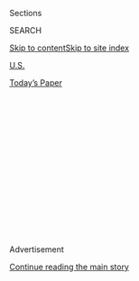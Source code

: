<div id="app">

<div>

<div>

<div>

<div class="NYTAppHideMasthead css-1q2w90k e1suatyy0">

<div class="section css-ui9rw0 e1suatyy2">

<div class="css-eph4ug er09x8g0">

<div class="css-6n7j50">

</div>

<span class="css-1dv1kvn">Sections</span>

<div class="css-10488qs">

<span class="css-1dv1kvn">SEARCH</span>

</div>

[Skip to content](#site-content)[Skip to site
index](#site-index)

</div>

<div id="masthead-section-label" class="css-1wr3we4 eaxe0e00">

[U.S.](https://www.nytimes3xbfgragh.onion/section/us)

</div>

<div class="css-10698na e1huz5gh0">

</div>

</div>

<div id="masthead-bar-one" class="section hasLinks css-15hmgas e1csuq9d3">

<div class="css-uqyvli e1csuq9d0">

</div>

<div class="css-1uqjmks e1csuq9d1">

</div>

<div class="css-9e9ivx">

[](https://myaccount.nytimes3xbfgragh.onion/auth/login?response_type=cookie&client_id=vi)

</div>

<div class="css-1bvtpon e1csuq9d2">

[Today’s
Paper](https://www.nytimes3xbfgragh.onion/section/todayspaper)

</div>

</div>

</div>

</div>

<div data-aria-hidden="false">

<div id="site-content" data-role="main">

<div>

<div class="css-1aor85t" style="opacity:0.000000001;z-index:-1;visibility:hidden">

<div class="css-1hqnpie">

<div class="css-epjblv">

<span class="css-17xtcya">[U.S.](/section/us)</span><span class="css-x15j1o">|</span><span class="css-fwqvlz">They
Served Their Time. Now They’re Fighting for Other Ex-Felons to
Vote.</span>

</div>

<div class="css-k008qs">

<div class="css-1iwv8en">

<span class="css-18z7m18"></span>

<div>

</div>

</div>

<span class="css-1n6z4y">https://nyti.ms/2G5de7J</span>

<div class="css-1705lsu">

<div class="css-4xjgmj">

<div class="css-4skfbu" data-role="toolbar" data-aria-label="Social Media Share buttons, Save button, and Comments Panel with current comment count" data-testid="share-tools">

  - 
  - 
  - 
  - 
    
    <div class="css-6n7j50">
    
    </div>

  - 
  - 

</div>

</div>

</div>

</div>

</div>

</div>

<div class="css-13pd83m">

</div>

<div id="top-wrapper" class="css-1sy8kpn">

<div id="top-slug" class="css-l9onyx">

Advertisement

</div>

[Continue reading the main
story](#after-top)

<div class="ad top-wrapper" style="text-align:center;height:100%;display:block;min-height:250px">

<div id="top" class="place-ad" data-position="top" data-size-key="top">

</div>

</div>

<div id="after-top">

</div>

</div>

<div id="sponsor-wrapper" class="css-1hyfx7x">

<div id="sponsor-slug" class="css-19vbshk">

Supported by

</div>

[Continue reading the main
story](#after-sponsor)

<div id="sponsor" class="ad sponsor-wrapper" style="text-align:center;height:100%;display:block">

</div>

<div id="after-sponsor">

</div>

</div>

<div class="css-1vkm6nb ehdk2mb0">

# They Served Their Time. Now They’re Fighting for Other Ex-Felons to Vote.

</div>

<div class="css-79elbk" data-testid="photoviewer-wrapper">

<div class="css-z3e15g" data-testid="photoviewer-wrapper-hidden">

</div>

<div class="css-1a48zt4 ehw59r15" data-testid="photoviewer-children">

![<span class="css-16f3y1r e13ogyst0" data-aria-hidden="true">Steve
Huerta, a community organizer in San Antonio, has started a campaign to
encourage former felons to vote, which is their right in Texas as long
as they are no longer on probation or
parole.</span><span class="css-cnj6d5 e1z0qqy90" itemprop="copyrightHolder"><span class="css-1ly73wi e1tej78p0">Credit...</span><span><span>Ilana
Panich-Linsman for The New York
Times</span></span></span>](https://static01.graylady3jvrrxbe.onion/images/2018/05/13/us/13EXFELON-01/merlin_137541675_80672f0a-3355-4a94-b410-a727a8637bef-articleLarge.jpg?quality=75&auto=webp&disable=upscale)

</div>

</div>

<div class="css-xt80pu e12qa4dv0">

<div class="css-18e8msd">

<div class="css-vp77d3 epjyd6m0">

<div class="css-1baulvz">

By [<span class="css-1baulvz last-byline" itemprop="name">Farah
Stockman</span>](https://www.nytimes3xbfgragh.onion/by/farah-stockman)

</div>

</div>

  - May 11,
    2018

  - 
    
    <div class="css-4xjgmj">
    
    <div class="css-d8bdto" data-role="toolbar" data-aria-label="Social Media Share buttons, Save button, and Comments Panel with current comment count" data-testid="share-tools">
    
      - 
      - 
      - 
      - 
        
        <div class="css-6n7j50">
        
        </div>
    
      - 
      - 
    
    </div>
    
    </div>

</div>

</div>

<div class="section meteredContent css-1r7ky0e" name="articleBody" itemprop="articleBody">

<div class="css-1fanzo5 StoryBodyCompanionColumn">

<div class="css-53u6y8">

Ever since his own three-month stint behind bars, Steve Huerta has
mentored fathers emerging from prison. But it soon dawned on him that
they needed more than advice to break the cycle of joblessness and
incarceration. What they needed, he decided, was political power.

So seven years ago, Mr. Huerta, [a community organizer in San
Antonio](http://www.prisonerswithchildren.org/our-projects/allofus-or-none/),
began a door-knocking campaign to encourage former felons to vote, which
is their right in Texas as long as they are no longer on probation or
parole. Mr. Huerta has recruited formerly incarcerated people to head
precincts, responsible for getting their neighbors to the polls. And he
meticulously tracks the turnout rate of 98,000 voters with criminal
records.

“This is an entirely new voting bloc,” said Mr. Huerta, who now
represents his area on a statewide organizing committee for the
Democratic Party in Texas. “It’s a political game-changer for struggling
communities.”

</div>

</div>

<div class="css-1fanzo5 StoryBodyCompanionColumn">

<div class="css-53u6y8">

Mr. Huerta is part of a growing [national
movement](https://ficpmovement.wordpress.com/) that is pushing to
politically empower formerly incarcerated people by encouraging them to
vote if they are eligible and pushing to restore their rights if they
are not. Most states curb the [voting
rights](https://www.nytimes3xbfgragh.onion/2020/07/16/us/supreme-court-felons-voting-florida.html)
of former felons to some degree; an [estimated six million
people](https://www.nytimes3xbfgragh.onion/interactive/2016/10/06/us/unequal-effect-of-laws-that-block-felons-from-voting.html)
nationwide are barred from voting because of felony convictions. But a
number of states are now considering whether to get rid of the
disenfranchisement laws that block [felons from the
polls](https://www.nytimes3xbfgragh.onion/2020/07/16/us/supreme-court-felons-voting-florida.html).

</div>

</div>

<div class="css-79elbk" data-testid="photoviewer-wrapper">

<div class="css-z3e15g" data-testid="photoviewer-wrapper-hidden">

</div>

<div class="css-1a48zt4 ehw59r15" data-testid="photoviewer-children">

![<span class="css-16f3y1r e13ogyst0" data-aria-hidden="true">Edward
Galvan, 31, who was formerly incarcerated, registered to
vote.</span><span class="css-cnj6d5 e1z0qqy90" itemprop="copyrightHolder"><span class="css-1ly73wi e1tej78p0">Credit...</span><span>Ilana
Panich-Linsman for The New York
Times</span></span>](https://static01.graylady3jvrrxbe.onion/images/2018/05/02/us/00EXFELON-04/merlin_137541648_1c778e07-3d79-441b-b453-5eb78c3093eb-articleLarge.jpg?quality=75&auto=webp&disable=upscale)

</div>

</div>

<div class="css-1fanzo5 StoryBodyCompanionColumn">

<div class="css-53u6y8">

In Florida, where [10 percent of adults can’t
vote](https://www.nytimes3xbfgragh.onion/interactive/2016/10/06/us/unequal-effect-of-laws-that-block-felons-from-voting.html)
because of a felony conviction, a ballot initiative in November would
automatically restore voting rights after a prison sentence has been
completed. In New Jersey, state legislators are considering a bill that
would allow people in prison to vote. It would be the third state, after
Maine and Vermont, to do so.

Supporters say the movement gives former felons hope that they will one
day overcome the stigma of incarceration and be accepted as responsible
citizens, in addition to giving impoverished communities a greater
voice. But many conservative groups fiercely oppose the changes, arguing
that people need to first prove that they are upstanding members of
society before they can vote.

Spearheaded by voting rights activists who have themselves served time
in prison, the movement has racked up successes in recent years. In
2016, Gov. Terry McAuliffe of Virginia restored the voting rights of
[more
than 150,000](https://www.brennancenter.org/analysis/voting-rights-restoration-efforts-virginia)
people who had completed their sentences. And last year, Alabama [passed
a law](https://www.aclualabama.org/en/crimes-moral-turpitude) that
clarified which crimes stripped the right to vote, allowing thousands of
nonviolent offenders to cast a ballot. In New York, Gov. Andrew M. Cuomo
[recently
announced](https://www.nytimes3xbfgragh.onion/2018/04/18/nyregion/felons-pardon-voting-rights-cuomo.html)that
he will grant up to 35,000 parolees the right to vote.

“Rights restoration is all a part of a nationwide struggle to make
America a real democracy,” said [Assaddique
Abdul-Rahman](https://www.motherjones.com/politics/2017/11/ex-felons-voting-for-the-first-time-could-shake-virginias-governors-race/),
a 54-year-old Virginia man who had struggled with homelessness and
incarceration since he was 16, when he was sent to prison for robbery.
After his rights were restored by Mr. McAuliffe, he began to help other
formerly incarcerated people register to vote. Eventually a group called
the [New Virginia
Majority](https://populardemocracy.org/our-partners/new-virginia-majority)
hired him as an organizer.

</div>

</div>

<div class="css-1fanzo5 StoryBodyCompanionColumn">

<div class="css-53u6y8">

“In prison, they made sure to tell us, ‘You will never be able to vote,
unless the governor restores your rights,’ ” he said. “I knew that those
who could not vote did not have power. We were the
underbelly.”

</div>

</div>

<div class="css-79elbk" data-testid="photoviewer-wrapper">

<div class="css-z3e15g" data-testid="photoviewer-wrapper-hidden">

</div>

<div class="css-1a48zt4 ehw59r15" data-testid="photoviewer-children">

<div class="css-1xdhyk6 erfvjey0">

<span class="css-1ly73wi e1tej78p0">Image</span>

<div class="css-zjzyr8">

<div data-testid="lazyimage-container" style="height:257.77777777777777px">

</div>

</div>

</div>

<span class="css-16f3y1r e13ogyst0" data-aria-hidden="true">Dorsey Nunn,
third from left, served 10 years for his role in a deadly liquor store
robbery. He now heads a prisoner legal aid office in California that is
pushing to allow low-level felons serving time in county jails to
vote.</span><span class="css-cnj6d5 e1z0qqy90" itemprop="copyrightHolder"><span class="css-1ly73wi e1tej78p0">Credit...</span><span>Peter
DaSilva for The New York Times</span></span>

</div>

</div>

<div class="css-1fanzo5 StoryBodyCompanionColumn">

<div class="css-53u6y8">

It’s unclear how these new voters might change the political landscape.
Some political scientists predict that increasing felon turnout would
have a relatively small impact, since it would advantage Democrats in
urban areas where they already hold sway. But that could change as more
formerly incarcerated people flee expensive city centers, said Brandon
Rottinghaus, a political-science professor at the University of Houston.

“As more ex-felons settle in suburbs, the current battleground for so
many political battles, expanding voting rights to felons and active
registration of ex-felons may flip some seats currently held by
Republicans to the Democrats,” Professor Rottinghaus said. In Texas, he
pointed to potential gains for Democrats in far west Houston, east
Dallas and San Antonio, all areas with competitive congressional races
this fall.

In states with strict voting laws that disenfranchise felons
indefinitely — like Florida — increasing turnout would most likely make
a difference in election outcomes, said Christopher Uggen, a professor
of sociology at the University of Minnesota, who [estimated that
Democratic votes lost to felon
disenfranchisement](http://users.soc.umn.edu/~uggen/Uggen_Manza_ASR_02.pdf)
would have changed the outcome of seven Senate races since 1978, as well
as the 2000 presidential election of George W. Bush.

The activists insist their work is nonpartisan and say they support
candidates of any party who pledge to expand felons’ access to jobs,
student loans, and the polls. But such politicians are rare, Mr. Huerta
said. Democrats and Republicans alike tend to avoid campaigning in
neighborhoods with high concentrations of felons.

The United States is one of only a handful of countries that strips
voting rights from felons even after they have served their time. The
concept dates to the colonial era, when certain criminals were shunned
and stripped of rights, a practice known as [civil
death](https://scholarship.law.upenn.edu/cgi/viewcontent.cgi?referer=https://www.google.com/&httpsredir=1&article=1067&context=penn_law_review).
But it only began to impact large numbers of people in the wake of the
Civil War, when several Southern states used it [to disenfranchise black
men](https://www.sentencingproject.org/publications/felony-disenfranchisement-mississippi/)
who had recently gained the right to vote. Today, laws barring felons
from voting [vary by
state](https://www.nytimes3xbfgragh.onion/2018/04/21/us/felony-voting-rights-law.html).
Eligibility can change radically from one governor to the next, causing
widespread
confusion.

</div>

</div>

<div class="css-79elbk" data-testid="photoviewer-wrapper">

<div class="css-z3e15g" data-testid="photoviewer-wrapper-hidden">

</div>

<div class="css-1a48zt4 ehw59r15" data-testid="photoviewer-children">

<div class="css-1xdhyk6 erfvjey0">

<span class="css-1ly73wi e1tej78p0">Image</span>

<div class="css-zjzyr8">

<div data-testid="lazyimage-container" style="height:257.77777777777777px">

</div>

</div>

</div>

<span class="css-16f3y1r e13ogyst0" data-aria-hidden="true">Mr. Huerta
has meticulously tracked the turnout rate of 98,000 voters with criminal
records.</span><span class="css-cnj6d5 e1z0qqy90" itemprop="copyrightHolder"><span class="css-1ly73wi e1tej78p0">Credit...</span><span>Ilana
Panich-Linsman for The New York Times</span></span>

</div>

</div>

<div class="css-1fanzo5 StoryBodyCompanionColumn">

<div class="css-53u6y8">

The movement to restore felons’ voting rights has gotten tangled up in
partisan ideological battles, with Democratic leaders tending to support
expanded access to the ballot and Republicans opposing it.

People who commit serious crimes “should be required to prove that they
have turned over a new leaf before we invite them back into the fold to
be able to participate in the electoral process,” said [Jason
Snead](https://www.heritage.org/staff/jason-snead), a policy analyst at
the Heritage Foundation, a conservative think tank, who argues for
increased scrutiny of felons at the ballot box as part of a broader
campaign against voter fraud.

At least 180 felons have been prosecuted for voting over the past 20
years, according to a [list of voting-related
convictions](https://www.heritage.org/voterfraud) and civil judgments
compiled by Mr. Snead. The list includes over 100 felons who were
prosecuted in Minnesota after a local citizens group, the Minnesota
Majority, crosschecked the names of released felons against the list of
people who cast ballots in 2008.

“Voter fraud is a felony,” said Dan McGrath, a volunteer with the group,
now defunct. “We think it’s a threat to our democracy.”

But many former felons who have been prosecuted for voting say they did
not know they were ineligible, including Crystal Mason, a Texas woman
who recently received [a five-year prison
sentence](https://www.npr.org/sections/thetwo-way/2018/03/31/598458914/texas-woman-sentenced-to-5-years-for-illegal-voting)
for voting in 2016. Ms. Mason, who was on probation for tax fraud, cast
a provisional ballot with the help of a poll
worker.

</div>

</div>

<div class="css-79elbk" data-testid="photoviewer-wrapper">

<div class="css-z3e15g" data-testid="photoviewer-wrapper-hidden">

</div>

<div class="css-1a48zt4 ehw59r15" data-testid="photoviewer-children">

<div class="css-1xdhyk6 erfvjey0">

<span class="css-1ly73wi e1tej78p0">Image</span>

<div class="css-zjzyr8">

<div data-testid="lazyimage-container" style="height:257.77777777777777px">

</div>

</div>

</div>

<span class="css-16f3y1r e13ogyst0" data-aria-hidden="true">At an event
at the California State Capitol last month, former felons learned how to
lobby lawmakers on bills advocating better rights for themselves and
their
families.</span><span class="css-cnj6d5 e1z0qqy90" itemprop="copyrightHolder"><span class="css-1ly73wi e1tej78p0">Credit...</span><span>Peter
DaSilva for The New York Times</span></span>

</div>

</div>

<div class="css-1fanzo5 StoryBodyCompanionColumn">

<div class="css-53u6y8">

Uncertainty over whether they are eligible and fear of prosecution keep
large numbers of felons from casting ballots, said [Marc
Meredith](https://www.sas.upenn.edu/~marcmere/), an associate professor
of political science at the University of Pennsylvania. Even in states
that allow felons to vote, he said, their turnout rate lingers between
10 to 20 percent in a presidential election year, far below the general
population.

“Given that the downsides of voting illegally could be so harsh,
relative to the benefit,” he said, some felons refuse to take the risk
of voting even if they think they are eligible.

Punishments handed down to those convicted of illegal voting vary
widely, from the payment of court fees to years in prison. In Texas,
judges have sent felons back to prison for violating the terms of their
probation by committing a new crime — voting while ineligible.

Last year, formerly incarcerated activists put on their first [national
conference](https://ficpmovement.wordpress.com/2016-ficpfm-national-conference/),
which was attended by about 500 people. It buoyed local efforts across
the country. In Louisiana, Norris Henderson, who spent 27 years in
prison for a murder he insists he did not commit, heads Voice of the
Experienced, a group working to expand the franchise to 71,000 people on
probation and parole. In California, [Dorsey
Nunn](http://www.prisonerswithchildren.org/about/staff-directory/dorsey-nunn/),
who served 10 years for his role in a deadly liquor store robbery, now
heads a prisoner legal aid office that is pushing to allow low-level
felons serving time in county jails to vote.

And in Texas, Mr. Huerta presses on with his door-knocking efforts.
Since Ms. Mason’s prison sentence, he has revamped his material to
include more prominent warnings against voting while on probation or
parole. When people question whether voting is safe, he assures them it
is not only safe, but vital.

“It’s our lifeline,” he says.

He uses his own 1999 conviction for speeding, drunken driving and drug
possession to show former felons that they can also become voters and
even elected officials.

</div>

</div>

<div class="css-1fanzo5 StoryBodyCompanionColumn">

<div class="css-53u6y8">

In San Antonio’s City Council District 5, where more than 17 percent of
voters have either a felony or a misdemeanor on their record, Mr.
Huerta’s team has reached out to nearly half of all affected
households over a period of years.

Mr. Huerta believes that boosting turnout is crucial to bringing needed
resources into poor neighborhoods.

“No one spends money on people with no voting history,” he said.

He said felons and their families have already helped elect more
sympathetic judges and a district attorney, [Nico
LaHood](https://www.mysanantonio.com/news/article/Unlawful-past-may-hurt-district-attorney-bid-789407.php),
who has an arrest record for a youthful drug offense.

In low-turnout local races, Mr. Huerta said, “We have the ability to
elect justice-impacted people to the school boards that control a
billion-dollar budget with about 600 votes.”

But if he succeeds, he expects a backlash. Given how many Americans have
spent time behind bars, he said, “People may be thinking, ‘What if they
all vote?’ ”

</div>

</div>

</div>

<div>

</div>

<div>

</div>

<div>

</div>

<div>

<div id="bottom-wrapper" class="css-1ede5it">

<div id="bottom-slug" class="css-l9onyx">

Advertisement

</div>

[Continue reading the main
story](#after-bottom)

<div id="bottom" class="ad bottom-wrapper" style="text-align:center;height:100%;display:block;min-height:90px">

</div>

<div id="after-bottom">

</div>

</div>

</div>

</div>

</div>

## Site Index

<div>

</div>

## Site Information Navigation

  - [© <span>2020</span> <span>The New York Times
    Company</span>](https://help.nytimes3xbfgragh.onion/hc/en-us/articles/115014792127-Copyright-notice)

<!-- end list -->

  - [NYTCo](https://www.nytco.com/)
  - [Contact
    Us](https://help.nytimes3xbfgragh.onion/hc/en-us/articles/115015385887-Contact-Us)
  - [Work with us](https://www.nytco.com/careers/)
  - [Advertise](https://nytmediakit.com/)
  - [T Brand Studio](http://www.tbrandstudio.com/)
  - [Your Ad
    Choices](https://www.nytimes3xbfgragh.onion/privacy/cookie-policy#how-do-i-manage-trackers)
  - [Privacy](https://www.nytimes3xbfgragh.onion/privacy)
  - [Terms of
    Service](https://help.nytimes3xbfgragh.onion/hc/en-us/articles/115014893428-Terms-of-service)
  - [Terms of
    Sale](https://help.nytimes3xbfgragh.onion/hc/en-us/articles/115014893968-Terms-of-sale)
  - [Site
    Map](https://spiderbites.nytimes3xbfgragh.onion)
  - [Help](https://help.nytimes3xbfgragh.onion/hc/en-us)
  - [Subscriptions](https://www.nytimes3xbfgragh.onion/subscription?campaignId=37WXW)

</div>

</div>

</div>

</div>
